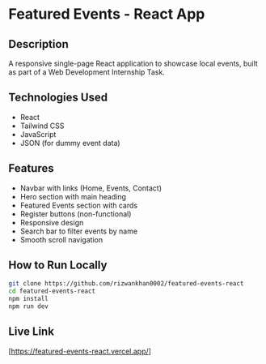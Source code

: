 # Featured Events - React App

## Description
A responsive single-page React application to showcase local events, built as part of a Web Development Internship Task.

## Technologies Used
- React
- Tailwind CSS
- JavaScript
- JSON (for dummy event data)

## Features
- Navbar with links (Home, Events, Contact)
- Hero section with main heading
- Featured Events section with cards
- Register buttons (non-functional)
- Responsive design
- Search bar to filter events by name
- Smooth scroll navigation

## How to Run Locally
```bash
git clone https://github.com/rizwankhan0002/featured-events-react
cd featured-events-react
npm install
npm run dev
```
## Live Link
[https://featured-events-react.vercel.app/]




